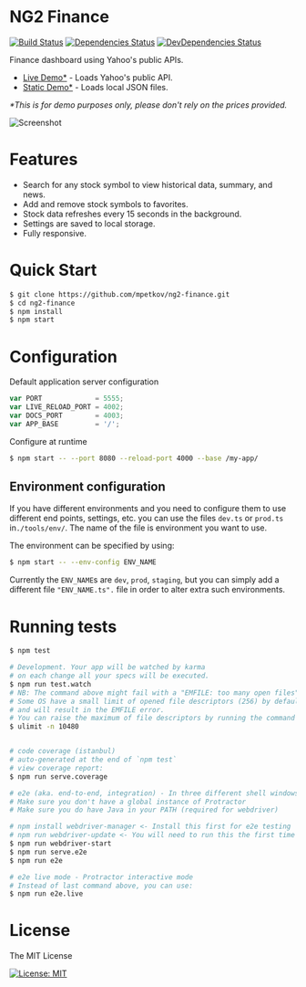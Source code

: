 # NG2 Finance

[![Build Status](https://travis-ci.org/mpetkov/ng2-finance.svg?branch=master)](https://travis-ci.org/mpetkov/ng2-finance)
[![Dependencies Status](https://david-dm.org/mpetkov/ng2-finance/status.svg)](https://david-dm.org/mpetkov/ng2-finance)
[![DevDependencies Status](https://david-dm.org/mpetkov/ng2-finance/dev-status.svg)](https://david-dm.org/mpetkov/ng2-finance?type=dev)

Finance dashboard using Yahoo's public APIs. 
* [Live Demo*](http://projects.marinpetkov.com/ng2-finance/#/watchlist/FB) - Loads Yahoo's public API.
* [Static Demo*](http://projects.marinpetkov.com/ng2-finance/static/#/watchlist/FB) - Loads local JSON files.

<i>*This is for demo purposes only, please don't rely on the prices provided.</i>

![Screenshot](http://projects.marinpetkov.com/ng2-finance/preview.jpg)

# Features

* Search for any stock symbol to view historical data, summary, and news.
* Add and remove stock symbols to favorites.
* Stock data refreshes every 15 seconds in the background.
* Settings are saved to local storage.
* Fully responsive.

# Quick Start

```bash
$ git clone https://github.com/mpetkov/ng2-finance.git
$ cd ng2-finance
$ npm install
$ npm start
```

# Configuration

Default application server configuration

```js
var PORT             = 5555;
var LIVE_RELOAD_PORT = 4002;
var DOCS_PORT        = 4003;
var APP_BASE         = '/';
```

Configure at runtime

```bash
$ npm start -- --port 8080 --reload-port 4000 --base /my-app/
```

## Environment configuration

If you have different environments and you need to configure them to use different end points, settings, etc. you can use the files `dev.ts` or `prod.ts` in`./tools/env/`. The name of the file is environment you want to use.

The environment can be specified by using:

```bash
$ npm start -- --env-config ENV_NAME
```

Currently the `ENV_NAME`s are `dev`, `prod`, `staging`, but you can simply add a different file `"ENV_NAME.ts".` file in order to alter extra such environments.

# Running tests

```bash
$ npm test

# Development. Your app will be watched by karma
# on each change all your specs will be executed.
$ npm run test.watch
# NB: The command above might fail with a "EMFILE: too many open files" error.
# Some OS have a small limit of opened file descriptors (256) by defaul
# and will result in the EMFILE error.
# You can raise the maximum of file descriptors by running the command below:
$ ulimit -n 10480


# code coverage (istanbul)
# auto-generated at the end of `npm test`
# view coverage report:
$ npm run serve.coverage

# e2e (aka. end-to-end, integration) - In three different shell windows
# Make sure you don't have a global instance of Protractor
# Make sure you do have Java in your PATH (required for webdriver)

# npm install webdriver-manager <- Install this first for e2e testing
# npm run webdriver-update <- You will need to run this the first time
$ npm run webdriver-start
$ npm run serve.e2e
$ npm run e2e

# e2e live mode - Protractor interactive mode
# Instead of last command above, you can use:
$ npm run e2e.live
```

# License

The MIT License

[![License: MIT](https://img.shields.io/badge/License-MIT-green.svg)](https://opensource.org/licenses/MIT)
